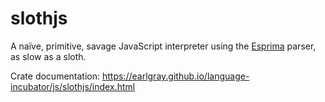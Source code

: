 slothjs
=======

A naïve, primitive, savage JavaScript interpreter using the [Esprima](esprima.org) parser, as slow as a sloth.

Crate documentation: https://earlgray.github.io/language-incubator/js/slothjs/index.html
